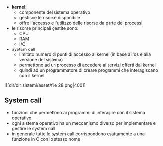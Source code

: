 - **kernel**:
	- componente del sistema operativo
	- gestisce le risorse disponibile 
	- offre l'accesso e l'utilizzo delle risorse da parte dei processi
- le risorse principali gestite sono:
	- CPU
	- RAM
	- I/O
- system call
	- limitato numero di punti di accesso al kernel (in base all'os e alla versione del sistema)
	- permettono ad un processo di accedere ai servizi offerti dal kernel
	- quindi ad un programmatore di creare programmi che interagiscano con il kernel

![[dir/dir sistemi/asset/file 28.png|400]]

## System call
- funzioni che permettono ai programmi di interagire con il sistema operativo
- ogni sistema operativo ha un meccanismo diverso per implementare e gestire le system call
- in generale tutte le system call corrispondono esattamente a una funzione in C con lo stesso nome
